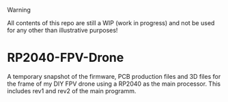 > [!Warning]
> All contents of this repo are still a WIP (work in progress) and not be used for any other than illustrative purposes!

# RP2040-FPV-Drone

A temporary snapshot of the firmware, PCB production files and 3D files for the frame of my DIY FPV drone using a RP2040 as the main processor. This includes rev1 and rev2 of the main programm.
